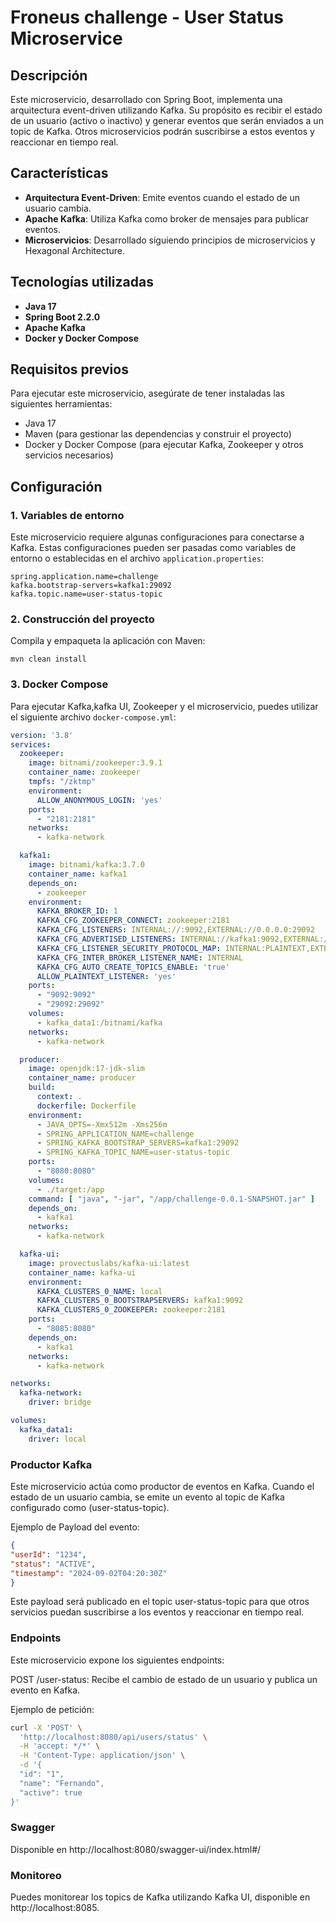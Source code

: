 
# Froneus challenge - User Status Microservice
## Descripción

Este microservicio, desarrollado con Spring Boot, implementa una arquitectura event-driven utilizando Kafka. Su propósito es recibir el estado de un usuario (activo o inactivo) y generar eventos que serán enviados a un topic de Kafka. Otros microservicios podrán suscribirse a estos eventos y reaccionar en tiempo real.

## Características

- **Arquitectura Event-Driven**: Emite eventos cuando el estado de un usuario cambia.
- **Apache Kafka**: Utiliza Kafka como broker de mensajes para publicar eventos.
- **Microservicios**: Desarrollado siguiendo principios de microservicios y Hexagonal Architecture.

## Tecnologías utilizadas

- **Java 17**
- **Spring Boot 2.2.0**
- **Apache Kafka**
- **Docker y Docker Compose**

## Requisitos previos

Para ejecutar este microservicio, asegúrate de tener instaladas las siguientes herramientas:

- Java 17
- Maven (para gestionar las dependencias y construir el proyecto)
- Docker y Docker Compose (para ejecutar Kafka, Zookeeper y otros servicios necesarios)

## Configuración

### 1. Variables de entorno

Este microservicio requiere algunas configuraciones para conectarse a Kafka. Estas configuraciones pueden ser pasadas como variables de entorno o establecidas en el archivo `application.properties`:

```properties
spring.application.name=challenge
kafka.bootstrap-servers=kafka1:29092
kafka.topic.name=user-status-topic
```
### 2. Construcción del proyecto
Compila y empaqueta la aplicación con Maven:

```
mvn clean install
```
### 3. Docker Compose

Para ejecutar Kafka,kafka UI, Zookeeper y el microservicio, puedes utilizar el siguiente archivo `docker-compose.yml`:

```yaml
version: '3.8'
services:
  zookeeper:
    image: bitnami/zookeeper:3.9.1
    container_name: zookeeper
    tmpfs: "/zktmp"
    environment:
      ALLOW_ANONYMOUS_LOGIN: 'yes'
    ports:
      - "2181:2181"
    networks:
      - kafka-network

  kafka1:
    image: bitnami/kafka:3.7.0
    container_name: kafka1
    depends_on:
      - zookeeper
    environment:
      KAFKA_BROKER_ID: 1
      KAFKA_CFG_ZOOKEEPER_CONNECT: zookeeper:2181
      KAFKA_CFG_LISTENERS: INTERNAL://:9092,EXTERNAL://0.0.0.0:29092
      KAFKA_CFG_ADVERTISED_LISTENERS: INTERNAL://kafka1:9092,EXTERNAL://kafka1:29092
      KAFKA_CFG_LISTENER_SECURITY_PROTOCOL_MAP: INTERNAL:PLAINTEXT,EXTERNAL:PLAINTEXT
      KAFKA_CFG_INTER_BROKER_LISTENER_NAME: INTERNAL
      KAFKA_CFG_AUTO_CREATE_TOPICS_ENABLE: 'true'
      ALLOW_PLAINTEXT_LISTENER: 'yes'
    ports:
      - "9092:9092"
      - "29092:29092"
    volumes:
      - kafka_data1:/bitnami/kafka
    networks:
      - kafka-network

  producer:
    image: openjdk:17-jdk-slim
    container_name: producer
    build:
      context: .
      dockerfile: Dockerfile
    environment:
      - JAVA_OPTS=-Xmx512m -Xms256m
      - SPRING_APPLICATION_NAME=challenge
      - SPRING_KAFKA_BOOTSTRAP_SERVERS=kafka1:29092
      - SPRING_KAFKA_TOPIC_NAME=user-status-topic
    ports:
      - "8080:8080"
    volumes:
      - ./target:/app
    command: [ "java", "-jar", "/app/challenge-0.0.1-SNAPSHOT.jar" ]
    depends_on:
      - kafka1
    networks:
      - kafka-network

  kafka-ui:
    image: provectuslabs/kafka-ui:latest
    container_name: kafka-ui
    environment:
      KAFKA_CLUSTERS_0_NAME: local
      KAFKA_CLUSTERS_0_BOOTSTRAPSERVERS: kafka1:9092
      KAFKA_CLUSTERS_0_ZOOKEEPER: zookeeper:2181
    ports:
      - "8085:8080"
    depends_on:
      - kafka1
    networks:
      - kafka-network

networks:
  kafka-network:
    driver: bridge

volumes:
  kafka_data1:
    driver: local

```

###  Productor Kafka
Este microservicio actúa como productor de eventos en Kafka. Cuando el estado de un usuario cambia, se emite un evento al topic de Kafka configurado como (user-status-topic).

Ejemplo de Payload del evento:

```json
{
"userId": "1234",
"status": "ACTIVE",
"timestamp": "2024-09-02T04:20:30Z"
}
```
Este payload será publicado en el topic user-status-topic para que otros servicios puedan suscribirse a los eventos y reaccionar en tiempo real.

### Endpoints
Este microservicio expone los siguientes endpoints:

POST /user-status: Recibe el cambio de estado de un usuario y publica un evento en Kafka.

Ejemplo de petición:

```bash
curl -X 'POST' \
  'http://localhost:8080/api/users/status' \
  -H 'accept: */*' \
  -H 'Content-Type: application/json' \
  -d '{
  "id": "1",
  "name": "Fernando",
  "active": true
}'
```

### Swagger
Disponible en http://localhost:8080/swagger-ui/index.html#/

### Monitoreo
Puedes monitorear los topics de Kafka utilizando Kafka UI, disponible en http://localhost:8085.